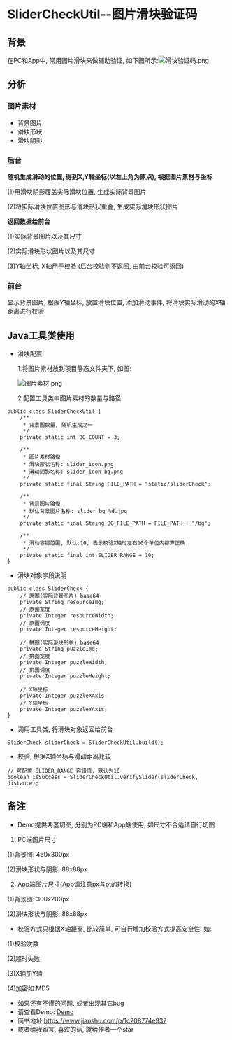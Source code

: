 # SliderCheckUtil--图片滑块验证码
## 背景
在PC和App中, 常用图片滑块来做辅助验证, 如下图所示:![滑块验证码.png](https://upload-images.jianshu.io/upload_images/1646270-29a28514f2364a50.png?imageMogr2/auto-orient/strip%7CimageView2/2/w/1240)

## 分析
### 图片素材
- 背景图片 
- 滑块形状
- 滑块阴影
### 后台
  **随机生成滑动的位置, 得到X,Y轴坐标(以左上角为原点), 根据图片素材与坐标**
  
(1)用滑块阴影覆盖实际滑块位置, 生成实际背景图片

(2)将实际滑块位置图形与滑块形状重叠, 生成实际滑块形状图片

**返回数据给前台**

(1)实际背景图片以及其尺寸

(2)实际滑块形状图片以及其尺寸

(3)Y轴坐标, X轴用于校验 (后台校验则不返回, 由前台校验可返回)
### 前台
显示背景图片, 根据Y轴坐标, 放置滑块位置, 添加滑动事件, 将滑块实际滑动的X轴距离进行校验

## Java工具类使用
- 滑块配置

    1.将图片素材放到项目静态文件夹下, 如图:
    
    ![图片素材.png](https://upload-images.jianshu.io/upload_images/1646270-bfaa5456650e2a95.png?imageMogr2/auto-orient/strip%7CimageView2/2/w/1240)
    
    2.配置工具类中图片素材的数量与路径
```
public class SliderCheckUtil {
    /**
     * 背景图数量, 随机生成之一
     */
    private static int BG_COUNT = 3;

    /**
     * 图片素材路径
     * 滑块形状名称: slider_icon.png
     * 滑动阴影名称: slider_icon_bg.png
     */
    private static final String FILE_PATH = "static/sliderCheck";

    /**
     * 背景图片路径
     * 默认背景图片名称: slider_bg_%d.jpg
     */
    private static final String BG_FILE_PATH = FILE_PATH + "/bg";

    /**
     * 滑动容错范围, 默认:10, 表示校验X轴时左右10个单位内都算正确
     */
    private static final int SLIDER_RANGE = 10;
}
```
- 滑块对象字段说明
```
public class SliderCheck {
    // 原图(实际背景图片) base64
    private String resourceImg;
    // 原图宽度
    private Integer resourceWidth;
    // 原图调度
    private Integer resourceHeight;

    // 拼图(实际滑块形状) base64
    private String puzzleImg;
    // 拼图宽度
    private Integer puzzleWidth;
    // 拼图调度
    private Integer puzzleHeight;

    // X轴坐标
    private Integer puzzleXAxis;
    // Y轴坐标
    private Integer puzzleYAxis;
}
```
- 调用工具类, 将滑块对象返回给前台
```
SliderCheck sliderCheck = SliderCheckUtil.build();
```

- 校验, 根据X轴坐标与滑动距离比较
```
// 可配置 SLIDER_RANGE 容错值, 默认为10
boolean isSuccess = SliderCheckUtil.verifySlider(sliderCheck, distance);
```

## 备注
- Demo提供两套切图, 分别为PC端和App端使用, 如尺寸不合适请自行切图
1. PC端图片尺寸 

  (1)背景图: 450x300px
  
  (2)滑块形状与阴影: 88x88px
  
2. App端图片尺寸(App请注意px与pt的转换)

  (1)背景图: 300x200px
  
  (2)滑块形状与阴影: 88x88px
- 校验方式只根据X轴距离, 比较简单, 可自行增加校验方式提高安全性, 如:  

(1)校验次数

(2)超时失败

(3)X轴加Y轴

(4)加密如:MD5

* 如果还有不懂的问题, 或者出现其它bug
* 请查看Demo: [Demo](https://github.com/herobin22/SliderCheckUtil)
* 简书地址:https://www.jianshu.com/p/1c208774e937
* 或者给我留言, 喜欢的话, 就给作者一个star
